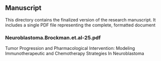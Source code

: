## Manuscript

This directory contains the finalized version of the research manuscript. It includes a single PDF file representing the complete, formatted document

### Neuroblastoma.Brockman.et.al-25.pdf

Tumor Progression and Pharmacological Intervention: Modeling Immunotherapeutic and Chemotherapy Strategies In Neuroblastoma
